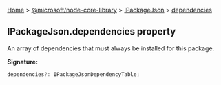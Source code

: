 [Home](./index) &gt; [@microsoft/node-core-library](./node-core-library.md) &gt; [IPackageJson](./node-core-library.ipackagejson.md) &gt; [dependencies](./node-core-library.ipackagejson.dependencies.md)

## IPackageJson.dependencies property

An array of dependencies that must always be installed for this package.

<b>Signature:</b>

```typescript
dependencies?: IPackageJsonDependencyTable;
```
